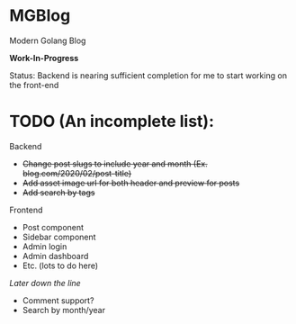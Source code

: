 # MGBlog
Modern Golang Blog

**Work-In-Progress**

Status:
Backend is nearing sufficient completion for me to start working on the front-end

# TODO (An incomplete list):
Backend
- ~~Change post slugs to include year and month (Ex. blog.com/2020/02/post-title)~~
- ~~Add asset image url for both header and preview for posts~~
- ~~Add search by tags~~

Frontend
- Post component
- Sidebar component
- Admin login
- Admin dashboard
- Etc. (lots to do here)

*Later down the line*
- Comment support?
- Search by month/year
